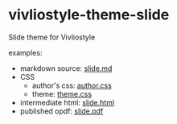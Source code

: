 # vivliostyle-theme-slide

Slide theme for Vivliostyle

examples:

- markdown source: [slide.md](example/slide.md)
- CSS
    * author's css: [author.css](example/author.css)
    * theme: [theme.css](theme.css)
- intermediate html: [slide.html](example/slide.html)
- published opdf: [slide.pdf](example/slide.pdf)
